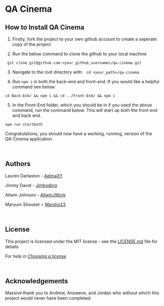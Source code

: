 # QA Cinema

## How to Install QA Cinema

1. Firstly, fork the project to your own github account to create a seperate copy of the project

2. Run the below command to clone the github to your local machine

` git clone git@github.com:<your_github_username>/qa-cinema.git`

3. Navigate to the root directory with:
   ` cd <your_path>/qa-cinema`

4. Run `npm i` in both the back-end and front-end. If you would like a helpful command see below:

`cd Back-End/ && npm i && cd ../Front-End/ && npm i`

5. In the Front-End folder, which you should be in if you used the above command, run the command below. This will start up both the front end and back end.

`npm run startboth`

Congratulations, you should now have a working, running, version of the QA-Cinema application.

<br>

## Authors

Lauren Darlaston - [AelinaXY](https://github.com/AelinaXY/)

Jimmy David - [Jimboding](https://github.com/jimbobding)

Allwin Johnson - [AllwinJWork](https://github.com/AllwinJWork)

Maryum Shouket = [Marsho23](https://github.com/marsho23)

<br>

## License

This project is licensed under the MIT license - see the [LICENSE.md](LICENSE.md) file for details

_For help in [Choosing a license](https://choosealicense.com/)_

<br>

## Acknowledgements

Massive thank you to Andrew, Answene, and Jordan who without which this project would never have been completed.
